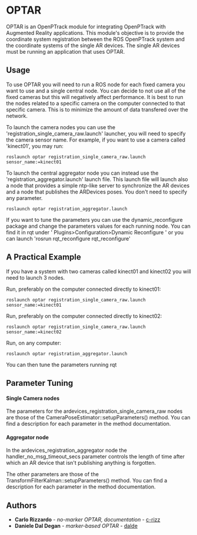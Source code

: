 OPTAR
======

OPTAR is an OpenPTrack module for integrating OpenPTrack with Augmented Reality
applications.
This module's objective is to provide the coordinate system registration between
the ROS OpenPTrack system and the coordinate systems of the single AR devices.
The single AR devices must be running an application that uses OPTAR.



## Usage

To use OPTAR you will need to run a ROS node for each fixed camera you want to
use and a single central node. You can decide to not use all of the fixed cameras
but this will negatively affect performance.
It is best to run the nodes related to a specific camera on the computer connected
to that specific camera. This is to minimize the amount of data transfered over
the network.

To launch the camera nodes you can use the 'registration_single_camera_raw.launch'
launcher, you will need to specify the camera sensor name. For example, if you want
to use a camera called 'kinect01', you may run:

    roslaunch optar registration_single_camera_raw.launch sensor_name:=kinect01


To launch the central aggregator node you can instead use the 'registration_aggregator.launch'
launch file. This launch file will launch also a node that provides a simple ntp-like
server to synchronize the AR devices and a node that publishes the ARDevices poses.
You don't need to specify any parameter.

    roslaunch optar registration_aggregator.launch


If you want to tune the parameters you can use the dynamic_reconfigure package and
change the parameters values for each running node. You can find it in rqt under
' Plugins>Configuration>Dynamic Reconfigure ' or you can launch 'rosrun rqt_reconfigure rqt_reconfigure'



## A Practical Example

If you have a system with two cameras called kinect01 and kinect02 you will need
to launch 3 nodes.

Run, preferably on the computer connected directly to kinect01:

    roslaunch optar registration_single_camera_raw.launch sensor_name:=kinect01

Run, preferably on the computer connected directly to kinect02:

    roslaunch optar registration_single_camera_raw.launch sensor_name:=kinect02

Run, on any computer:

    roslaunch optar registration_aggregator.launch

You can then tune the parameters running rqt


## Parameter Tuning

#### Single Camera nodes
The parameters for the ardevices_registration_single_camera_raw nodes are those of
the CameraPoseEstimator::setupParameters() method. You can find a description
for each parameter in the method documentation.

#### Aggregator node
In the ardevices_registration_aggregator node the handler_no_msg_timeout_secs parameter
controls the length of time after which an AR device that isn't publishing anything
is forgotten.

The other parameters are those of the TransformFilterKalman::setupParameters() method.
You can find a description for each parameter in the method documentation.

## Authors
* **Carlo Rizzardo** - *no-marker OPTAR, documentation* - [c-rizz](https://github.com/c-rizz)
* **Daniele Dal Degan** - *marker-based OPTAR* - [dalde](https://github.com/dalde)
